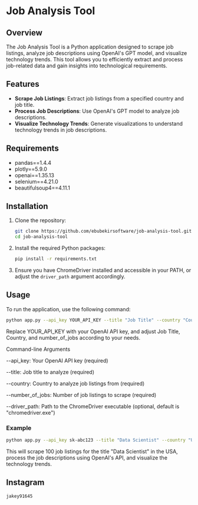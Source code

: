 # Job Analysis Tool

## Overview

The Job Analysis Tool is a Python application designed to scrape job listings, analyze job descriptions using OpenAI's GPT model, and visualize technology trends. This tool allows you to efficiently extract and process job-related data and gain insights into technological requirements.

## Features

- **Scrape Job Listings**: Extract job listings from a specified country and job title.
- **Process Job Descriptions**: Use OpenAI's GPT model to analyze job descriptions.
- **Visualize Technology Trends**: Generate visualizations to understand technology trends in job descriptions.

## Requirements
- pandas==1.4.4
- plotly==5.9.0
- openai==1.35.13
- selenium==4.21.0
- beautifulsoup4==4.11.1

## Installation

1. Clone the repository:

    ```bash
    git clone https://github.com/ebubekirsoftware/job-analysis-tool.git
    cd job-analysis-tool
    ```

2. Install the required Python packages:

    ```bash
    pip install -r requirements.txt
    ```

3. Ensure you have ChromeDriver installed and accessible in your PATH, or adjust the `driver_path` argument accordingly.

## Usage

To run the application, use the following command:

```bash
python app.py --api_key YOUR_API_KEY --title "Job Title" --country "Country" --number_of_jobs 100
```

Replace YOUR_API_KEY with your OpenAI API key, and adjust Job Title, Country, and number_of_jobs according to your needs.

Command-line Arguments

--api_key: Your OpenAI API key (required)

--title: Job title to analyze (required)

--country: Country to analyze job listings from (required)

--number_of_jobs: Number of job listings to scrape (required)

--driver_path: Path to the ChromeDriver executable (optional, default is "chromedriver.exe")

### Example

```bash
python app.py --api_key sk-abc123 --title "Data Scientist" --country "USA" --number_of_jobs 100
```

This will scrape 100 job listings for the title "Data Scientist" in the USA, process the job descriptions using OpenAI's API, and visualize the technology trends.

## Instagram 
`jakey91645`